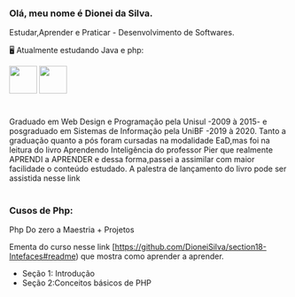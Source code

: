 ### Olá, meu nome é Dionei da Silva.
  Estudar,Aprender e Praticar - Desenvolvimento de Softwares.
 
  🖥️ Atualmente estudando Java e php:


 <img width='50' heigth='50' src="https://cdn.jsdelivr.net/gh/devicons/devicon/icons/java/java-original.svg" />   <img width='50' heigth='50' src="https://cdn.jsdelivr.net/gh/devicons/devicon/icons/php/php-original.svg" /> <link rel="stylesheet" href="https://cdn.jsdelivr.net/gh/devicons/devicon@v2.15.1/devicon.min.css">
 # 

Graduado em Web Design e Programação pela Unisul -2009 à 2015- e posgraduado em Sistemas de Informação pela UniBF -2019 à 2020.
 Tanto a graduação quanto a pós foram cursadas na modalidade EaD,mas foi na leitura do livro Aprendendo Inteligência do professor Pier que realmente APRENDI a APRENDER e dessa forma,passei a assimilar com maior facilidade o conteúdo estudado.
A palestra de lançamento do livro pode ser assistida nesse link [](https://www.youtube.com/watch?v=RlSCoYwnxr4)

#

### Cusos de Php:

 Php Do zero a Maestria + Projetos

 Ementa do curso nesse link [https://github.com/DioneiSilva/section18-Intefaces#readme) que mostra como aprender a aprender.
* Seção 1: Introdução
* Seção 2:Conceitos básicos de PHP



 

            
          
           
          
          
          

